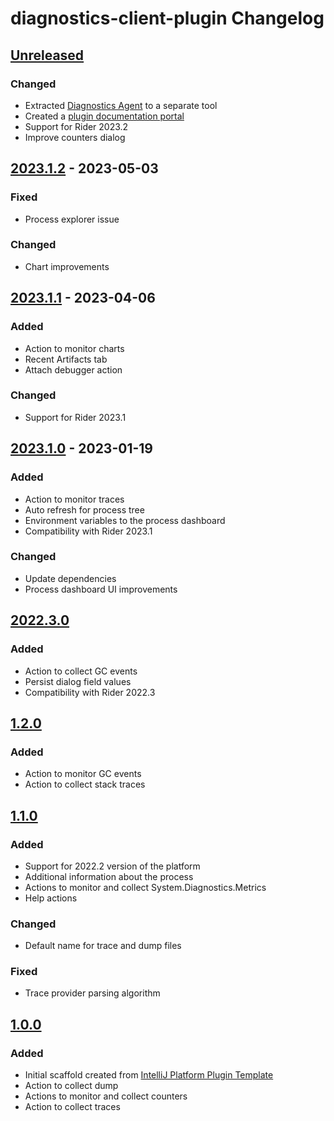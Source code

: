 <!-- Keep a Changelog guide -> https://keepachangelog.com -->

# diagnostics-client-plugin Changelog

## [Unreleased]

### Changed
- Extracted [Diagnostics Agent](https://github.com/rafaelldi/diagnostics-agent) to a separate tool
- Created a [plugin documentation portal](https://rafaelldi.blog/diagnostics-client-plugin)
- Support for Rider 2023.2
- Improve counters dialog

## [2023.1.2] - 2023-05-03

### Fixed
- Process explorer issue

### Changed
- Chart improvements

## [2023.1.1] - 2023-04-06

### Added
- Action to monitor charts
- Recent Artifacts tab
- Attach debugger action

### Changed
- Support for Rider 2023.1

## [2023.1.0] - 2023-01-19

### Added
- Action to monitor traces
- Auto refresh for process tree
- Environment variables to the process dashboard
- Compatibility with Rider 2023.1

### Changed
- Update dependencies
- Process dashboard UI improvements

## [2022.3.0]

### Added
- Action to collect GC events
- Persist dialog field values
- Compatibility with Rider 2022.3

## [1.2.0]

### Added
- Action to monitor GC events
- Action to collect stack traces

## [1.1.0]

### Added
- Support for 2022.2 version of the platform
- Additional information about the process
- Actions to monitor and collect System.Diagnostics.Metrics
- Help actions

### Changed
- Default name for trace and dump files

### Fixed
- Trace provider parsing algorithm

## [1.0.0]

### Added
- Initial scaffold created from [IntelliJ Platform Plugin Template](https://github.com/JetBrains/intellij-platform-plugin-template)
- Action to collect dump
- Actions to monitor and collect counters
- Action to collect traces

[Unreleased]: https://github.com/rafaelldi/diagnostics-client-plugin/compare/v2023.1.2...HEAD
[2023.1.2]: https://github.com/rafaelldi/diagnostics-client-plugin/compare/v2023.1.1...v2023.1.2
[2023.1.1]: https://github.com/rafaelldi/diagnostics-client-plugin/compare/v2023.1.0...v2023.1.1
[2023.1.0]: https://github.com/rafaelldi/diagnostics-client-plugin/compare/v2022.3.0...v2023.1.0
[2022.3.0]: https://github.com/rafaelldi/diagnostics-client-plugin/compare/v1.2.0...v2022.3.0
[1.2.0]: https://github.com/rafaelldi/diagnostics-client-plugin/compare/v1.1.0...v1.2.0
[1.1.0]: https://github.com/rafaelldi/diagnostics-client-plugin/compare/v1.0.0...v1.1.0
[1.0.0]: https://github.com/rafaelldi/diagnostics-client-plugin/commits/v1.0.0
